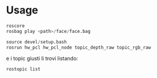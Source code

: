 # Usage


```s
roscore
rosbag play <path>/face/face.bag

source devel/setup.bash
rosrun hw_pcl hw_pcl_node topic_depth_raw topic_rgb_raw
```

e i topic giusti li trovi listando:
```s
rostopic list
```
